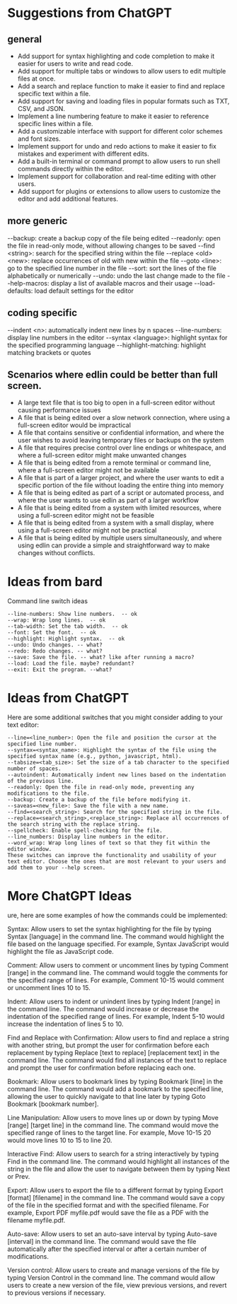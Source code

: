 # Suggestions from ChatGPT

## general

- Add support for syntax highlighting and code completion to make it easier for users to write and read code.
- Add support for multiple tabs or windows to allow users to edit multiple files at once.
- Add a search and replace function to make it easier to find and replace specific text within a file.
- Add support for saving and loading files in popular formats such as TXT, CSV, and JSON.
- Implement a line numbering feature to make it easier to reference specific lines within a file.
- Add a customizable interface with support for different color schemes and font sizes.
- Implement support for undo and redo actions to make it easier to fix mistakes and experiment with different edits.
- Add a built-in terminal or command prompt to allow users to run shell commands directly within the editor.
- Implement support for collaboration and real-time editing with other users.
- Add support for plugins or extensions to allow users to customize the editor and add additional features.

## more generic

--backup: create a backup copy of the file being edited
--readonly: open the file in read-only mode, without allowing changes to be saved
--find \<string>: search for the specified string within the file
--replace \<old> \<new>: replace occurrences of old with new within the file
--goto \<line>: go to the specified line number in the file
--sort: sort the lines of the file alphabetically or numerically
--undo: undo the last change made to the file
--help-macros: display a list of available macros and their usage
--load-defaults: load default settings for the editor

## coding specific

--indent \<n>: automatically indent new lines by n spaces
--line-numbers: display line numbers in the editor
--syntax \<language>: highlight syntax for the specified programming language
--highlight-matching: highlight matching brackets or quotes

## Scenarios where edlin could be better than full screen.

- A large text file that is too big to open in a full-screen editor without causing performance issues
- A file that is being edited over a slow network connection, where using a full-screen editor would be impractical
- A file that contains sensitive or confidential information, and where the user wishes to avoid leaving temporary files or backups on the system
- A file that requires precise control over line endings or whitespace, and where a full-screen editor might make unwanted changes
- A file that is being edited from a remote terminal or command line, where a full-screen editor might not be available
- A file that is part of a larger project, and where the user wants to edit a specific portion of the file without loading the entire thing into memory
- A file that is being edited as part of a script or automated process, and where the user wants to use edlin as part of a larger workflow
- A file that is being edited from a system with limited resources, where using a full-screen editor might not be feasible
- A file that is being edited from a system with a small display, where using a full-screen editor might not be practical
- A file that is being edited by multiple users simultaneously, and where using edlin can provide a simple and straightforward way to make changes without conflicts.


# Ideas from bard

Command line switch ideas
```
--line-numbers: Show line numbers.  -- ok
--wrap: Wrap long lines.  -- ok
--tab-width: Set the tab width.  -- ok
--font: Set the font.  -- ok
--highlight: Highlight syntax.  -- ok
--undo: Undo changes. -- what?
--redo: Redo changes. -- what?
--save: Save the file. -- what? like after running a macro?
--load: Load the file. maybe? redundant?
--exit: Exit the program. --what?
```

# Ideas from ChatGPT
Here are some additional switches that you might consider adding to your text editor:

```
--line=<line_number>: Open the file and position the cursor at the specified line number.
--syntax=<syntax_name>: Highlight the syntax of the file using the specified syntax name (e.g., python, javascript, html).
--tabsize=<tab_size>: Set the size of a tab character to the specified number of spaces.
--autoindent: Automatically indent new lines based on the indentation of the previous line.
--readonly: Open the file in read-only mode, preventing any modifications to the file.
--backup: Create a backup of the file before modifying it.
--saveas=<new_file>: Save the file with a new name.
--find=<search_string>: Search for the specified string in the file.
--replace=<search_string>,<replace_string>: Replace all occurrences of the search string with the replace string.
--spellcheck: Enable spell-checking for the file.
--line_numbers: Display line numbers in the editor.
--word_wrap: Wrap long lines of text so that they fit within the editor window.
These switches can improve the functionality and usability of your text editor. Choose the ones that are most relevant to your users and add them to your --help screen.
```

# More ChatGPT Ideas
ure, here are some examples of how the commands could be implemented:

Syntax: Allow users to set the syntax highlighting for the file by typing Syntax [language] in the command line. The command would highlight the file based on the language specified. For example, Syntax JavaScript would highlight the file as JavaScript code.

Comment: Allow users to comment or uncomment lines by typing Comment [range] in the command line. The command would toggle the comments for the specified range of lines. For example, Comment 10-15 would comment or uncomment lines 10 to 15.

Indent: Allow users to indent or unindent lines by typing Indent [range] in the command line. The command would increase or decrease the indentation of the specified range of lines. For example, Indent 5-10 would increase the indentation of lines 5 to 10.

Find and Replace with Confirmation: Allow users to find and replace a string with another string, but prompt the user for confirmation before each replacement by typing Replace [text to replace] [replacement text] in the command line. The command would find all instances of the text to replace and prompt the user for confirmation before replacing each one.

Bookmark: Allow users to bookmark lines by typing Bookmark [line] in the command line. The command would add a bookmark to the specified line, allowing the user to quickly navigate to that line later by typing Goto Bookmark [bookmark number].

Line Manipulation: Allow users to move lines up or down by typing Move [range] [target line] in the command line. The command would move the specified range of lines to the target line. For example, Move 10-15 20 would move lines 10 to 15 to line 20.

Interactive Find: Allow users to search for a string interactively by typing Find in the command line. The command would highlight all instances of the string in the file and allow the user to navigate between them by typing Next or Prev.

Export: Allow users to export the file to a different format by typing Export [format] [filename] in the command line. The command would save a copy of the file in the specified format and with the specified filename. For example, Export PDF myfile.pdf would save the file as a PDF with the filename myfile.pdf.

Auto-save: Allow users to set an auto-save interval by typing Auto-save [interval] in the command line. The command would save the file automatically after the specified interval or after a certain number of modifications.

Version control: Allow users to create and manage versions of the file by typing Version Control in the command line. The command would allow users to create a new version of the file, view previous versions, and revert to previous versions if necessary.





